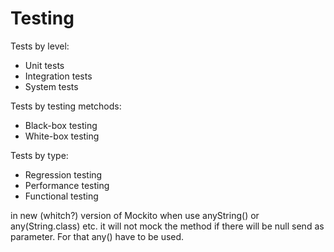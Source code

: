 # Testing

Tests by level:

* Unit tests
* Integration tests
* System tests

Tests by testing metchods:

* Black-box testing
* White-box testing

Tests by type:

* Regression testing
* Performance testing
* Functional testing

in new \(whitch?\) version of Mockito when use anyString\(\) or any\(String.class\) etc. it will not mock the method if there will be null send as parameter. For that any\(\) have to be used.

